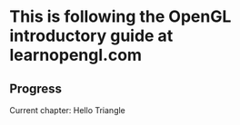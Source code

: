 # This is following the OpenGL introductory guide at learnopengl.com

## Progress

Current chapter: Hello Triangle